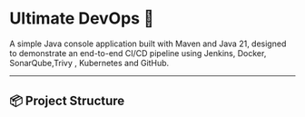 # Ultimate DevOps 🚀

A simple Java console application built with Maven and Java 21, designed to demonstrate an end-to-end CI/CD pipeline using Jenkins, Docker, SonarQube,Trivy , Kubernetes and GitHub.

---

## 📦 Project Structure

